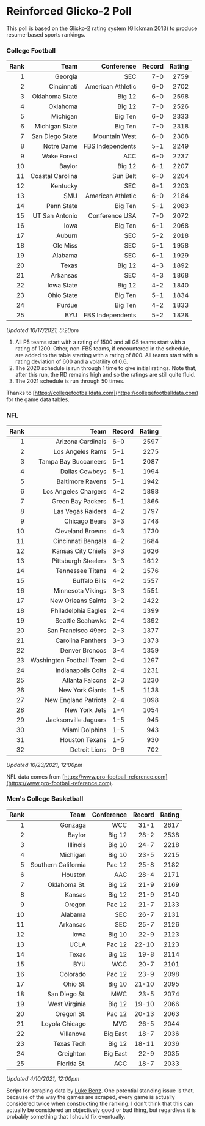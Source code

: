 # Reinforced Glicko-2 Poll

This poll is based on the Glicko-2 rating system [\(Glickman 2013\)](http://glicko.net/glicko/glicko2.pdf) to produce resume-based sports rankings.

### College Football
| Rank  | Team                 | Conference           | Record   | Rating |
| ---:  | ---:                 | ---:                 | ---:     | ---:   |
| 1     | Georgia              | SEC                  | 7-0      | 2759   |
| 2     | Cincinnati           | American Athletic    | 6-0      | 2702   |
| 3     | Oklahoma State       | Big 12               | 6-0      | 2598   |
| 4     | Oklahoma             | Big 12               | 7-0      | 2526   |
| 5     | Michigan             | Big Ten              | 6-0      | 2333   |
| 6     | Michigan State       | Big Ten              | 7-0      | 2318   |
| 7     | San Diego State      | Mountain West        | 6-0      | 2308   |
| 8     | Notre Dame           | FBS Independents     | 5-1      | 2249   |
| 9     | Wake Forest          | ACC                  | 6-0      | 2237   |
| 10    | Baylor               | Big 12               | 6-1      | 2207   |
| 11    | Coastal Carolina     | Sun Belt             | 6-0      | 2204   |
| 12    | Kentucky             | SEC                  | 6-1      | 2203   |
| 13    | SMU                  | American Athletic    | 6-0      | 2184   |
| 14    | Penn State           | Big Ten              | 5-1      | 2083   |
| 15    | UT San Antonio       | Conference USA       | 7-0      | 2072   |
| 16    | Iowa                 | Big Ten              | 6-1      | 2068   |
| 17    | Auburn               | SEC                  | 5-2      | 2018   |
| 18    | Ole Miss             | SEC                  | 5-1      | 1958   |
| 19    | Alabama              | SEC                  | 6-1      | 1929   |
| 20    | Texas                | Big 12               | 4-3      | 1892   |
| 21    | Arkansas             | SEC                  | 4-3      | 1868   |
| 22    | Iowa State           | Big 12               | 4-2      | 1840   |
| 23    | Ohio State           | Big Ten              | 5-1      | 1834   |
| 24    | Purdue               | Big Ten              | 4-2      | 1833   |
| 25    | BYU                  | FBS Independents     | 5-2      | 1828   |
_Updated 10/17/2021, 5:20pm_

1. All P5 teams start with a rating of 1500 and all G5 teams start with a rating of 1200. Other, non-FBS teams, if encountered in the schedule, are added to the table starting with a rating of 800. All teams start with a rating deviation of 600 and a volatility of 0.6.
2. The 2020 schedule is run through 1 time to give initial ratings. Note that, after this run, the RD remains high and so the ratings are still quite fluid.
3. The 2021 schedule is run through 50 times.

Thanks to [https://collegefootballdata.com](https://collegefootballdata.com) for the game data tables.

### NFL
| Rank  | Team                       | Record   | Rating |
| ---:  | ---:                       | :---     | ---:   |
| 1     | Arizona Cardinals          | 6-0      | 2597   |
| 2     | Los Angeles Rams           | 5-1      | 2275   |
| 3     | Tampa Bay Buccaneers       | 5-1      | 2087   |
| 4     | Dallas Cowboys             | 5-1      | 1994   |
| 5     | Baltimore Ravens           | 5-1      | 1942   |
| 6     | Los Angeles Chargers       | 4-2      | 1898   |
| 7     | Green Bay Packers          | 5-1      | 1866   |
| 8     | Las Vegas Raiders          | 4-2      | 1797   |
| 9     | Chicago Bears              | 3-3      | 1748   |
| 10    | Cleveland Browns           | 4-3      | 1730   |
| 11    | Cincinnati Bengals         | 4-2      | 1684   |
| 12    | Kansas City Chiefs         | 3-3      | 1626   |
| 13    | Pittsburgh Steelers        | 3-3      | 1612   |
| 14    | Tennessee Titans           | 4-2      | 1576   |
| 15    | Buffalo Bills              | 4-2      | 1557   |
| 16    | Minnesota Vikings          | 3-3      | 1551   |
| 17    | New Orleans Saints         | 3-2      | 1422   |
| 18    | Philadelphia Eagles        | 2-4      | 1399   |
| 19    | Seattle Seahawks           | 2-4      | 1392   |
| 20    | San Francisco 49ers        | 2-3      | 1377   |
| 21    | Carolina Panthers          | 3-3      | 1373   |
| 22    | Denver Broncos             | 3-4      | 1359   |
| 23    | Washington Football Team   | 2-4      | 1297   |
| 24    | Indianapolis Colts         | 2-4      | 1231   |
| 25    | Atlanta Falcons            | 2-3      | 1230   |
| 26    | New York Giants            | 1-5      | 1138   |
| 27    | New England Patriots       | 2-4      | 1098   |
| 28    | New York Jets              | 1-4      | 1054   |
| 29    | Jacksonville Jaguars       | 1-5      | 945    |
| 30    | Miami Dolphins             | 1-5      | 943    |
| 31    | Houston Texans             | 1-5      | 930    |
| 32    | Detroit Lions              | 0-6      | 702    |
_Updated 10/23/2021, 12:00pm_

NFL data comes from [https://www.pro-football-reference.com](https://www.pro-football-reference.com).

### Men's College Basketball
| Rank  | Team                 | Conference | Record   | Rating |
| ---:  | ---:                 | ---:       | ---:     | ---:   |
| 1     | Gonzaga              | WCC        | 31-1     | 2617   |
| 2     | Baylor               | Big 12     | 28-2     | 2538   |
| 3     | Illinois             | Big 10     | 24-7     | 2218   |
| 4     | Michigan             | Big 10     | 23-5     | 2215   |
| 5     | Southern California  | Pac 12     | 25-8     | 2182   |
| 6     | Houston              | AAC        | 28-4     | 2171   |
| 7     | Oklahoma St.         | Big 12     | 21-9     | 2169   |
| 8     | Kansas               | Big 12     | 21-9     | 2140   |
| 9     | Oregon               | Pac 12     | 21-7     | 2133   |
| 10    | Alabama              | SEC        | 26-7     | 2131   |
| 11    | Arkansas             | SEC        | 25-7     | 2126   |
| 12    | Iowa                 | Big 10     | 22-9     | 2123   |
| 13    | UCLA                 | Pac 12     | 22-10    | 2123   |
| 14    | Texas                | Big 12     | 19-8     | 2114   |
| 15    | BYU                  | WCC        | 20-7     | 2101   |
| 16    | Colorado             | Pac 12     | 23-9     | 2098   |
| 17    | Ohio St.             | Big 10     | 21-10    | 2095   |
| 18    | San Diego St.        | MWC        | 23-5     | 2074   |
| 19    | West Virginia        | Big 12     | 19-10    | 2066   |
| 20    | Oregon St.           | Pac 12     | 20-13    | 2063   |
| 21    | Loyola Chicago       | MVC        | 26-5     | 2044   |
| 22    | Villanova            | Big East   | 18-7     | 2036   |
| 23    | Texas Tech           | Big 12     | 18-11    | 2036   |
| 24    | Creighton            | Big East   | 22-9     | 2035   |
| 25    | Florida St.          | ACC        | 18-7     | 2033   |
_Updated 4/10/2021, 12:00pm_

Script for scraping data by [Luke Benz](https://github.com/lbenz731/NCAA_Hoops).
One potential standing issue is that, because of the way the games are scraped, every game is actually considered twice when constructing the ranking. I don't think that this can actually be considered an objectively good or bad thing, but regardless it is probably something that I should fix eventually.
